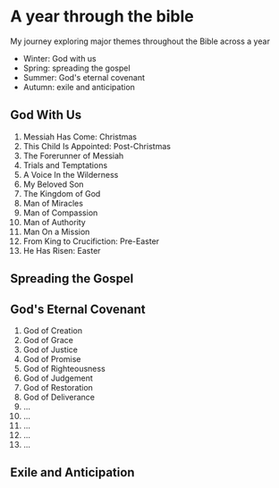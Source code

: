 # A year through the bible

 My journey exploring major themes throughout the Bible across a year

- Winter: God with us
- Spring: spreading the gospel
- Summer: God's eternal covenant
- Autumn: exile and anticipation

## God With Us

1. Messiah Has Come: Christmas
2. This Child Is Appointed: Post-Christmas
3. The Forerunner of Messiah
4. Trials and Temptations
5. A Voice In the Wilderness
6. My Beloved Son
7. The Kingdom of God
8. Man of Miracles
9. Man of Compassion
10. Man of Authority
11. Man On a Mission
12. From King to Crucifiction: Pre-Easter
13. He Has Risen: Easter

## Spreading the Gospel

## God's Eternal Covenant

1. God of Creation
2. God of Grace
3. God of Justice
4. God of Promise
5. God of Righteousness
6. God of Judgement
7. God of Restoration
8. God of Deliverance
9. ...
10. ...
11. ...
12. ...
13. ...

## Exile and Anticipation

